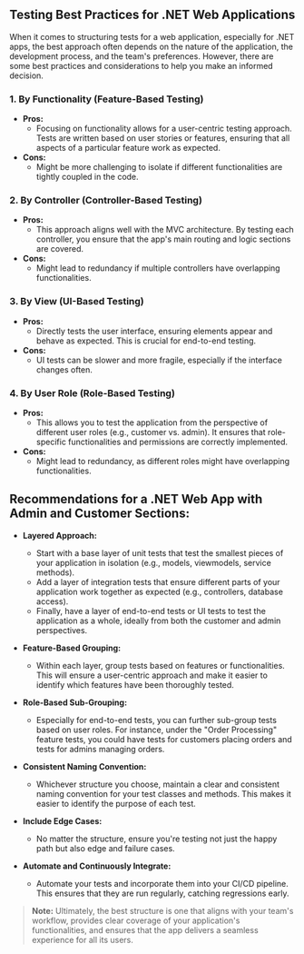 ## Testing Best Practices for .NET Web Applications

When it comes to structuring tests for a web application, especially for .NET apps, the best approach often depends on the nature of the application, the development process, and the team's preferences. However, there are some best practices and considerations to help you make an informed decision.

### 1. **By Functionality (Feature-Based Testing)**
- **Pros:** 
  - Focusing on functionality allows for a user-centric testing approach. Tests are written based on user stories or features, ensuring that all aspects of a particular feature work as expected.
- **Cons:** 
  - Might be more challenging to isolate if different functionalities are tightly coupled in the code.

### 2. **By Controller (Controller-Based Testing)**
- **Pros:** 
  - This approach aligns well with the MVC architecture. By testing each controller, you ensure that the app's main routing and logic sections are covered.
- **Cons:** 
  - Might lead to redundancy if multiple controllers have overlapping functionalities.

### 3. **By View (UI-Based Testing)**
- **Pros:** 
  - Directly tests the user interface, ensuring elements appear and behave as expected. This is crucial for end-to-end testing.
- **Cons:** 
  - UI tests can be slower and more fragile, especially if the interface changes often.

### 4. **By User Role (Role-Based Testing)**
- **Pros:** 
  - This allows you to test the application from the perspective of different user roles (e.g., customer vs. admin). It ensures that role-specific functionalities and permissions are correctly implemented.
- **Cons:** 
  - Might lead to redundancy, as different roles might have overlapping functionalities.

## Recommendations for a .NET Web App with Admin and Customer Sections:

- **Layered Approach:** 
  - Start with a base layer of unit tests that test the smallest pieces of your application in isolation (e.g., models, viewmodels, service methods).
  - Add a layer of integration tests that ensure different parts of your application work together as expected (e.g., controllers, database access).
  - Finally, have a layer of end-to-end tests or UI tests to test the application as a whole, ideally from both the customer and admin perspectives.

- **Feature-Based Grouping:** 
  - Within each layer, group tests based on features or functionalities. This will ensure a user-centric approach and make it easier to identify which features have been thoroughly tested.

- **Role-Based Sub-Grouping:** 
  - Especially for end-to-end tests, you can further sub-group tests based on user roles. For instance, under the "Order Processing" feature tests, you could have tests for customers placing orders and tests for admins managing orders.

- **Consistent Naming Convention:** 
  - Whichever structure you choose, maintain a clear and consistent naming convention for your test classes and methods. This makes it easier to identify the purpose of each test.

- **Include Edge Cases:** 
  - No matter the structure, ensure you're testing not just the happy path but also edge and failure cases.

- **Automate and Continuously Integrate:** 
  - Automate your tests and incorporate them into your CI/CD pipeline. This ensures that they are run regularly, catching regressions early.

> **Note:** Ultimately, the best structure is one that aligns with your team's workflow, provides clear coverage of your application's functionalities, and ensures that the app delivers a seamless experience for all its users.

